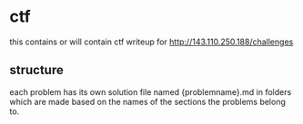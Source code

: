 # ctf
this contains or will contain ctf writeup for http://143.110.250.188/challenges

## structure
each problem has its own solution file named {problemname}.md in folders which are made based on the names of the sections the problems belong to.

